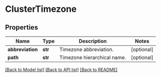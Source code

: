 # ClusterTimezone

## Properties
Name | Type | Description | Notes
------------ | ------------- | ------------- | -------------
**abbreviation** | **str** | Timezone abbreviation. | [optional] 
**path** | **str** | Timezone hierarchical name. | [optional] 

[[Back to Model list]](../README.md#documentation-for-models) [[Back to API list]](../README.md#documentation-for-api-endpoints) [[Back to README]](../README.md)


